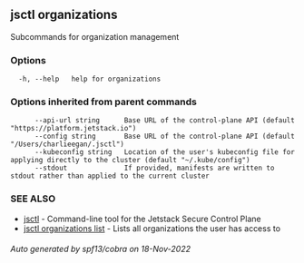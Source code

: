 ## jsctl organizations

Subcommands for organization management

### Options

```
  -h, --help   help for organizations
```

### Options inherited from parent commands

```
      --api-url string      Base URL of the control-plane API (default "https://platform.jetstack.io")
      --config string       Base URL of the control-plane API (default "/Users/charlieegan/.jsctl")
      --kubeconfig string   Location of the user's kubeconfig file for applying directly to the cluster (default "~/.kube/config")
      --stdout              If provided, manifests are written to stdout rather than applied to the current cluster
```

### SEE ALSO

* [jsctl](jsctl.md)	 - Command-line tool for the Jetstack Secure Control Plane
* [jsctl organizations list](jsctl_organizations_list.md)	 - Lists all organizations the user has access to

###### Auto generated by spf13/cobra on 18-Nov-2022
